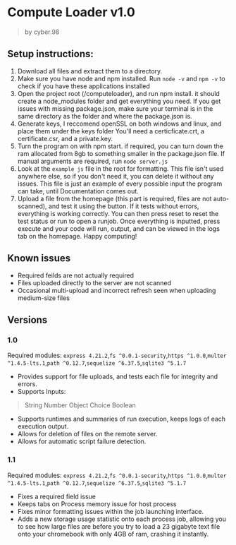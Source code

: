 # Compute Loader v1.0
> by cyber.98
## Setup instructions:
1. Download all files and extract them to a directory.
2. Make sure you have node and npm installed. Run `node -v` and `npm -v` to check if you have these applications installed
3. Open the project root (/computeloader), and run npm install. it should create a node_modules folder and get everything you need. If you get issues with missing package.json, make sure your terminal is in the same directory as the folder and where the package.json is.
4. Generate keys, I reccomend openSSL on both windows and linux, and place them under the keys folder You'll need a certicficate.crt, a certificate.csr, and a private.key.
5. Turn the program on with npm start. if required, you can turn down the ram allocated from 8gb to something smaller in the package.json file. If manual arguments are required, run `node server.js`
6. Look at the `example js` file in the root for formatting. This file isn't used anywhere else, so if you don't need it, you can delete it without any issues. This file is just an example of every possible input the program can take, until Documentation comes out.
7. Upload a file from the homepage (this part is required, files are not auto-scanned), and test it using the button. If it tests without errors, everything is working correctly. You can then press reset to reset the test status or run to open a runjob. Once everything is inputted, press execute and your code will run, output, and can be viewed in the logs tab on the homepage. Happy computing!

## Known issues
- Required feilds are not actually required
- Files uploaded directly to the server are not scanned
- Occasional multi-upload and incorrect refresh seen when uploading medium-size files

## Versions
### 1.0
Required modules:
`express 4.21.2`,`fs ^0.0.1-security`,`https ^1.0.0`,`multer ^1.4.5-lts.1`,`path ^0.12.7`,`sequelize ^6.37.5`,`sqlite3 ^5.1.7`
- Provides support for file uploads, and tests each file for integrity and errors.
- Supports Inputs:
> String
> Number
> Object
> Choice
> Boolean
- Supports runtimes and summaries of run execution, keeps logs of each execution output.
- Allows for deletion of files on the remote server.
- Allows for automatic script failure detection.
### 1.1
Required modules:
`express 4.21.2`,`fs ^0.0.1-security`,`https ^1.0.0`,`multer ^1.4.5-lts.1`,`path ^0.12.7`,`sequelize ^6.37.5`,`sqlite3 ^5.1.7`
- Fixes a required field issue
- Keeps tabs on Process memory issue for host process
- Fixes minor formatting issues within the job launching interface.
- Adds a new storage usage statistic onto each process job, allowing you to see how large files are before you try to load a 23 gigabyte text file onto your chromebook with only 4GB of ram, crashing it instantly.